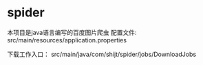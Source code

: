 # spider
本项目是java语言编写的百度图片爬虫
配置文件:
src/main/resources/application.properties

下载工作入口：
src/main/java/com/shijt/spider/jobs/DownloadJobs
